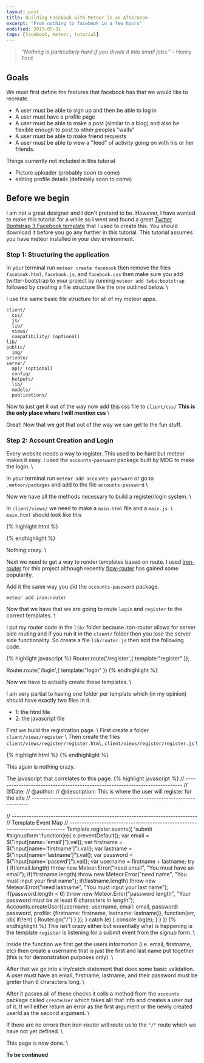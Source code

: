 ```yaml
---
layout: post
title: Building Facebook with Meteor in an Afternoon
excerpt: "From nothing to facebook in a few hours"
modified: 2013-05-31
tags: [facebook, meteor, tutorial]
---
```


> *"Nothing is particularly hard if you divide it into small jobs."* – Henry Ford

## Goals

We must first define the features that facebook has that we would like to recreate. 

* A user must be able to sign up and then be able to log in
* A user must have a profile page
* A user must be able to make a post (similar to a blog) and also be flexible enough to post to other peoples "walls"
* A user must be able to make friend requests
* A user must be able to view a "feed" of activity going on with his or her friends.


Things currently not included in this tutorial

* Picture uploader (probably soon to come)
* editing profile details (definitely soon to come)

## Before we begin

I am not a great designer and I don't pretend to be.  However, I have wanted to make this tutorial for a while so I went and found a great [Twitter Bootstrap 3 Facebook template](http://www.bootply.com/render/96266) that I used to create this.  You should download it before you go any further in this tutorial. This tutorial assumes you have meteor installed in your dev environment.

### Step 1: Structuring the application

In your terminal run `meteor create facebook` then remove the files `facebook.html`, `facebook.js`, and `facebook.css` then make sure you add twitter-bootstrap to your project by running `meteor add twbs:bootstrap` followed by creating a file structure like the one outlined below. \\ 

I use the same basic file structure for all of my meteor apps.

    client/
      css/
      js/
      lib/
      views/
      compatibility/ (optional)
    lib/
    public/
      img/
    private/
    server/
      api/ (optional)
      config/
      helpers/
      lib/
      models/
      publications/

Now to just get it out of the way now add [this](https://github.com/krishamoud/meteor-facebook/blob/master/client/css/facebook.css) css file to `client/css/` **This is the only place where I will mention css**  \\ 


Great!  Now that we got that out of the way we can get to the fun stuff.  

### Step 2: Account Creation and Login

Every website needs a way to register.  This used to be hard but meteor makes it easy.
I used the `accounts-password` package built by MDG to make the login. \\ 

In your terminal run `meteor add accounts-password` or go to `.meteor/packages` and add to the file `accounts-password`  \\

Now we have all the methods necessary to build a register/login system.  \\

In `client/views/` we need to make a `main.html` file and a `main.js`.  \\
`main.html` should look like this

{% highlight html %}
<head>
    <meta http-equiv="content-type" content="text/html; charset=UTF-8">
    <meta charset="utf-8">
    <title>Facebook Theme Demo</title>
    <meta name="viewport" content="width=device-width, initial-scale=1, maximum-scale=1">
</head>
{% endhighlight %}

Nothing crazy.  \\

Next we need to get a way to render templates based on route.  I used [iron-router](https://github.com/iron-meteor/iron-router) for this project although recently [flow-router](https://github.com/meteorhacks/flow-router) has gained some popularity.  

Add it the same way you did the `accounts-password` package.  

`meteor add iron:router`

Now that we have that we are going to route `login` and `register` to the correct templates. \\ 

I put my router code in the `lib/` folder because iron-router allows for server side routing and if you run it in the `client/` folder then you lose the server side functionality.  So create a file `lib/router.js` then add the following code.

{% highlight javascript %}
Router.route('/register',{
    template:"register"
});

Router.route('/login',{
    template:"login"
})
{% endhighlight %}

Now we have to actually create these templates.  \\

I am very partial to having one folder per template which (in my opinion) should have exactly two files in it.
* 1: the html file
* 2: the javascript file

First we build the registration page.  \\
First create a folder `client/views/register`  \\
Then create the files `client/views/register/register.html`, `client/views/register/register.js`  \\


{% highlight html %}
<template name="register">
    <div class="container">
        <div id="signupbox" style="margin-top:50px" class="mainbox col-md-6 col-md-offset-3 col-sm-8 col-sm-offset-2">
            <div class="panel panel-info">
                <div class="panel-heading">
                    <div class="panel-title">Sign Up</div>
                    <div style="float:right; font-size: 85%; position: relative; top:-10px"><a id="signinlink" href="/login">Sign In</a></div>
                </div>
                <div class="panel-body">
                    <form id="signupform" class="form-horizontal" role="form">
                        <div id="signupalert" style="display:none" class="alert alert-danger">
                            <p>Error:</p>
                            <span></span>
                        </div>
                        <div class="form-group">
                            <label for="email" class="col-md-3 control-label">Email</label>
                            <div class="col-md-9">
                                <input type="text" class="form-control" name="email" placeholder="Email Address">
                            </div>
                        </div>
                        <div class="form-group">
                            <label for="firstname" class="col-md-3 control-label">First Name</label>
                            <div class="col-md-9">
                                <input type="text" class="form-control" name="firstname" placeholder="First Name">
                            </div>
                        </div>
                        <div class="form-group">
                            <label for="lastname" class="col-md-3 control-label">Last Name</label>
                            <div class="col-md-9">
                                <input type="text" class="form-control" name="lastname" placeholder="Last Name">
                            </div>
                        </div>
                        <div class="form-group">
                            <label for="password" class="col-md-3 control-label">Password</label>
                            <div class="col-md-9">
                                <input type="password" class="form-control" name="passwd" placeholder="Password">
                            </div>
                        </div>
                        <div class="form-group">
                            <!-- Button -->
                            <div class="col-md-offset-3 col-md-9">
                                <button id="btn-signup" type="submit" class="btn btn-info"><i class="icon-hand-right"></i> &nbsp; Sign Up</button>
                                <span style="margin-left:8px;">or</span>
                            </div>
                        </div>
                        <div style="border-top: 1px solid #999; padding-top:20px" class="form-group">
                            <div class="col-md-offset-3 col-md-9">
                                <button id="btn-fbsignup" type="button" class="btn btn-primary"><i class="icon-facebook"></i>   Sign Up with Facebook</button>
                            </div>
                        </div>
                    </form>
                </div>
            </div>
        </div>
    </div>
</template>
{% endhighlight %}

This again is nothing crazy.  

The javascript that correlates to this page.
{% highlight javascript %}
// ----------------------------------------------------------------------------
// @Date: 
// @author: 
// @description: This is where the user will register for the site
// ----------------------------------------------------------------------------

// ----------------------------------------------------------------------------
// Template Event Map
// ----------------------------------------------------------------------------
Template.register.events({
    'submit #signupform':function(e){
        e.preventDefault();
        var email = $("input[name='email']").val();
        var firstname = $("input[name='firstname']").val();
        var lastname = $("input[name='lastname']").val();
        var password = $("input[name='passwd']").val();
        var username = firstname + lastname;
        try {
            if(!email.length) throw new Meteor.Error("need email", "You must have an email");
            if(!firstname.length) throw new Meteor.Error("need name", "You must input your first name");
            if(!lastname.length) throw new Meteor.Error("need lastname", "You must input your last name");
            if(password.length < 6) throw new Meteor.Error("password length", "Your password must be at least 6 characters in length");
            Accounts.createUser({username: username, email: email, password: password,
                                    profile: {firstname: firstname, lastname: lastname}}, function(err, id){
                if(!err) {
                    Router.go("/")
                }
            });
        } catch (e) {
            console.log(e);
        }
    }
})
{% endhighlight %}
This isn't crazy either but essentially what is happening is the template `register` is listening for a submit event from the signup form.   \\ 

Inside the function we first get the users information (i.e. email, firstname, etc) then create a username that is just the first and last name put together (this is for demonstration purposes only).    \\

After that we go into a try/catch statement that does some basic validation.  A user must have an email, firstname, lastname, and their password must be greter than 6 characters long. \\   

After it passes all of these checks it calls a method from the `accounts` package called `createUser` which takes alll that info and creates a user out of it.  It will either return an error as the first argument or the newly created userId as the second argument.  \\

If there are no errors then iron-router will route us to the `"/"` route which we have not yet defined.  \\

This page is now done.  \\

**To be continued**
